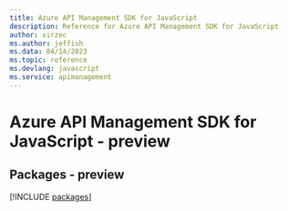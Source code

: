 ```yaml
---
title: Azure API Management SDK for JavaScript
description: Reference for Azure API Management SDK for JavaScript
author: xirzec
ms.author: jeffish
ms.data: 04/14/2023
ms.topic: reference
ms.devlang: javascript
ms.service: apimanagement
---
```

# Azure API Management SDK for JavaScript - preview
## Packages - preview
[!INCLUDE [packages](api-management-index.md)]